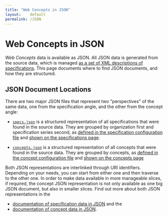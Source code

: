 ```yaml
---
title: "Web Concepts in JSON"
layout:    default
permalink: /JSON
---
```


# Web Concepts in JSON

*Web Concepts* data is available as JSON. All JSON data is generated from the source data, which is managed [as a set of XML descriptions of specifications](https://github.com/dret/webconcepts/tree/gh-pages/specs/src). This page documents where to find JSON documents, and how they are structured.


## JSON Document Locations

There are two major JSON files that represent two "perspectives" of the same data, one from the specification angle, and the other from the concept angle:

* [`specs.json`](/specs/specs.json) is a structured representation of all specifications that were found in the source data. They are grouped by organization first and specification series second, as [defined in the specification configuration file](/specs/specs.xml) and [shown on the specifications page](specs/).

* [`concepts.json`](/concepts.json) is a structured representation of all concepts that were found in the source data. They are grouped by concepts, as [defined in the concept configuration file](/concepts.xml) and [shown on the concepts page](/concepts)

Both JSON representations are interlinked through URI identifiers. Depending on your needs, you can start from either one and then traverse to the other one. In order to make data available in more manageable slices, if required, the concept JSON representation is not only available as one big JSON document, but also in smaller slices. Find out more about both JSON representations in the

* [documentation of specification data in JSON](JSON-specs) and the
* [documentation of concept data in JSON](JSON-concepts).
